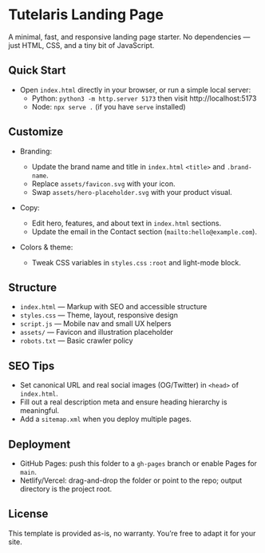 # Tutelaris Landing Page

A minimal, fast, and responsive landing page starter. No dependencies — just HTML, CSS, and a tiny bit of JavaScript.

## Quick Start

- Open `index.html` directly in your browser, or run a simple local server:
  - Python: `python3 -m http.server 5173` then visit http://localhost:5173
  - Node: `npx serve .` (if you have `serve` installed)

## Customize

- Branding:
  - Update the brand name and title in `index.html` `<title>` and `.brand-name`.
  - Replace `assets/favicon.svg` with your icon.
  - Swap `assets/hero-placeholder.svg` with your product visual.

- Copy:
  - Edit hero, features, and about text in `index.html` sections.
  - Update the email in the Contact section (`mailto:hello@example.com`).

- Colors & theme:
  - Tweak CSS variables in `styles.css` `:root` and light-mode block.

## Structure

- `index.html` — Markup with SEO and accessible structure
- `styles.css` — Theme, layout, responsive design
- `script.js` — Mobile nav and small UX helpers
- `assets/` — Favicon and illustration placeholder
- `robots.txt` — Basic crawler policy

## SEO Tips

- Set canonical URL and real social images (OG/Twitter) in `<head>` of `index.html`.
- Fill out a real description meta and ensure heading hierarchy is meaningful.
- Add a `sitemap.xml` when you deploy multiple pages.

## Deployment

- GitHub Pages: push this folder to a `gh-pages` branch or enable Pages for `main`.
- Netlify/Vercel: drag-and-drop the folder or point to the repo; output directory is the project root.

## License

This template is provided as-is, no warranty. You’re free to adapt it for your site.

